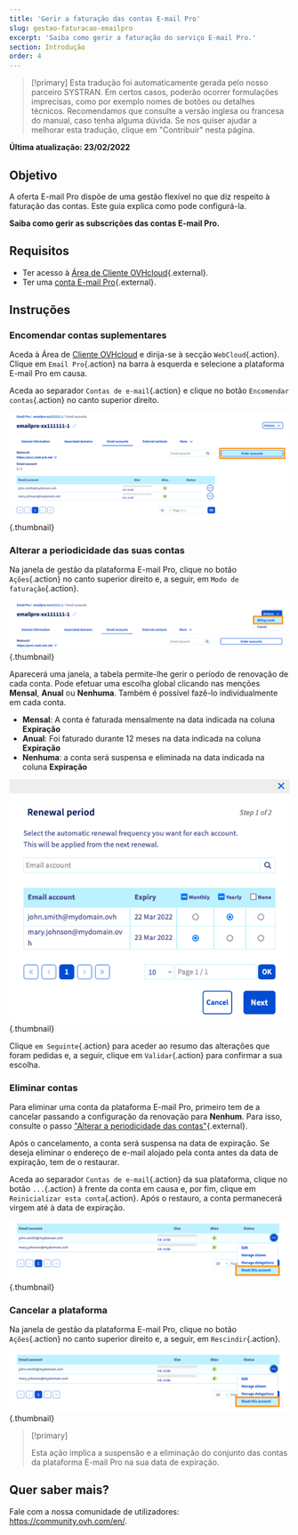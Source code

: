 ```yaml
---
title: 'Gerir a faturação das contas E-mail Pro'
slug: gestao-faturacao-emailpro
excerpt: 'Saiba como gerir a faturação do serviço E-mail Pro.'
section: Introdução
order: 4
---
```


> [!primary]
> Esta tradução foi automaticamente gerada pelo nosso parceiro SYSTRAN. Em certos casos, poderão ocorrer formulações imprecisas, como por exemplo nomes de botões ou detalhes técnicos. Recomendamos que consulte a versão inglesa ou francesa do manual, caso tenha alguma dúvida. Se nos quiser ajudar a melhorar esta tradução, clique em "Contribuir" nesta página.
>

**Última atualização: 23/02/2022**

## Objetivo

A oferta E-mail Pro dispõe de uma gestão flexível no que diz respeito à faturação das contas. Este guia explica como pode configurá-la.

**Saiba como gerir as subscrições das contas E-mail Pro.**

## Requisitos

- Ter acesso à [Área de Cliente OVHcloud](https://www.ovh.com/auth/?action=gotomanager&from=https://www.ovh.pt/&ovhSubsidiary=pt){.external}.
- Ter uma [conta E-mail Pro](https://www.ovhcloud.com/pt/emails/email-pro/){.external}.

## Instruções

### Encomendar contas suplementares

Aceda à Área de [Cliente OVHcloud](https://www.ovh.com/auth/?action=gotomanager&from=https://www.ovh.pt/&ovhSubsidiary=pt) e dirija-se à secção `WebCloud`{.action}. Clique em `Email Pro`{.action} na barra à esquerda e selecione a plataforma E-mail Pro em causa.

Aceda ao separador `Contas de e-mail`{.action} e clique no botão `Encomendar contas`{.action} no canto superior direito.

![billing_emailpro](images/billing-emailpro-01.png){.thumbnail}

### Alterar a periodicidade das suas contas <a name="periodicity"></a>

Na janela de gestão da plataforma E-mail Pro, clique no botão `Ações`{.action} no canto superior direito e, a seguir, em `Modo de faturação`{.action}. 

![billing_emailpro](images/billing-emailpro-02.png){.thumbnail}

Aparecerá uma janela, a tabela permite-lhe gerir o período de renovação de cada conta. Pode efetuar uma escolha global clicando nas menções **Mensal**, **Anual** ou **Nenhuma**. Também é possível fazê-lo individualmente em cada conta.

- **Mensal**: A conta é faturada mensalmente na data indicada na coluna **Expiração**
- **Anual**: Foi faturado durante 12 meses na data indicada na coluna **Expiração**
- **Nenhuma**\: a conta será suspensa e eliminada na data indicada na coluna **Expiração**

![billing_emailpro](images/billing-emailpro-03.png){.thumbnail}

Clique `em Seguinte`{.action} para aceder ao resumo das alterações que foram pedidas e, a seguir, clique em `Validar`{.action} para confirmar a sua escolha.

### Eliminar contas

Para eliminar uma conta da plataforma E-mail Pro, primeiro tem de a cancelar passando a configuração da renovação para **Nenhum**. Para isso, consulte o passo ["Alterar a periodicidade das contas"](#periodicity){.external}.

Após o cancelamento, a conta será suspensa na data de expiração. Se deseja eliminar o endereço de e-mail alojado pela conta antes da data de expiração, tem de o restaurar.

Aceda ao separador `Contas de e-mail`{.action} da sua plataforma, clique no botão `...`{.action} à frente da conta em causa e, por fim, clique em `Reinicializar esta conta`{.action}. Após o restauro, a conta permanecerá virgem até à data de expiração.

![billing_emailpro](images/billing-emailpro-04.png){.thumbnail}

### Cancelar a plataforma

Na janela de gestão da plataforma E-mail Pro, clique no botão `Ações`{.action} no canto superior direito e, a seguir, em `Rescindir`{.action}. 

![billing_emailpro](images/billing-emailpro-04.png){.thumbnail}

> [!primary]
>
> Esta ação implica a suspensão e a eliminação do conjunto das contas da plataforma E-mail Pro na sua data de expiração.

## Quer saber mais?
 
Fale com a nossa comunidade de utilizadores: <https://community.ovh.com/en/>.